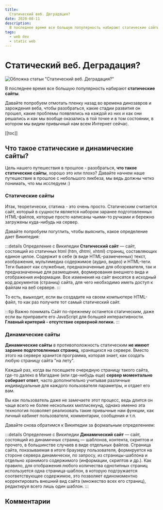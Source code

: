 ```yaml
---
title: 
  Статический веб. Деградация?
date: 2020-08-11
description:
  В последнее время все большую популярность набирают статические сайты. Давайте попробуем отмотать пленку назад во времена динозавров и зарождения веба, чтобы разобраться, какие стадии развития он прошел, какие проблемы появлялись на каждой из них и как они решались и как мы вообще оказались в той точке и в том состоянии, в котором мы видим привычный нам всем Интернет сейчас.
tags:
  - web dev
  - static web
---
```


# Статический веб. Деградация?
![Обложка статьи "Статический веб. Деградация?"](/illustrations/static-web/static-web.jpg)

В последнее время все большую популярность набирают **статические сайты**. 

Давайте попробуем отмотать пленку назад во времена динозавров и зарождения веба, чтобы разобраться, какие стадии развития он прошел, какие проблемы появлялись на каждой из них и как они решались и как мы вообще оказались в той точке и в том состоянии, в котором мы видим привычный нам всем Интернет сейчас.

[[toc]]

## Что такое статические и динамические сайты?
Цель нашего путешествия в прошлое - разобраться, **что такое статические сайты**, хорошо это или плохо? Давайте начнем наше путешествие в прошлое с небольшого ликбеза, мы ведь должны четко понимать, что мы исследуем :) 

### Статические сайты
Итак, теоретически, статика - это очень просто. Статическим считается сайт, который в сущности является набором заранее подготовленных HTML-файлов, которые просто написаны чьими-то ручками и бережно загружены куда-нибудь на сервер.

Давайте попробуем погуглить, чтобы выяснить, какое определение дает Википедия:

:::details Определение с Википедии
**Статический сайт** — сайт, состоящий из статичных html (htm, dhtml, xhtml) страниц, составляющих единое целое. Содержит в себе (в виде HTML-размеченных) текст, изображения, мультимедиа содержимое (аудио, видео) и HTML-теги. Теги бывают как служебные, предназначенные для обозревателя, так и предназначенные для размещения, формирования внешнего вида и отображения информации. Все изменения на сайт вносятся в исходный код документов (страниц) сайта, для чего необходимо иметь доступ к файлам на веб сервере. 
:::

То есть, выыходит, если вы создадите на своем компьютере HTML-файл, то как раз получите тот самый статический сайт. 

:::tip Важно понимать
Cайт по-прежнему останется статическим, даже если вы приправите его JavaScript для большей интерактивности. **Главный критерий - отсутствие серверной логики.**
:::

### Динамические сайты
**Динамические сайты** в противоположность статическим **не имеют заранее подготовленных страниц**, хранящихся на сервере. Вместо этого на сервере хранится программа, которая знает, как создать любую страницу сайта "на лету".

Каждый раз, когда вы посещаете очередную страницу такого сайта, где-то далеко в Магадане (или где-нибудь еще) **сервер моментально собирает ответ**, часто дополнительно учитывая различные индивидуальные для каждого пользователя параметры, и отдает его вам.

Вы как пользователь даже не замечаете этот процесс, ведь длится он чаще всего не более нескольких миллисекунд, однако именно эта технология позволяет реализовать такие привычные нам функции, как личный кабинет пользователя, комментарии, сообщения и т.п.

Давайте снова обратимся к Википедии за формальным определением:

:::details Определение с Википедии
**Динамический сайт** — сайт, состоящий из динамичных страниц — шаблонов, контента, скриптов и прочего, в большинстве случаев в виде отдельных файлов. Страница сайта, показываемая в итоге браузеру пользователя, формируется на стороне сервера динамически, по запросу, из страницы-шаблона и отдельно хранимого содержимого (информации, скриптов и др.). Как правило, для отображения любого количества однотипных страниц используется одна страница-шаблон, в которую подгружается соответствующее содержимое, это позволяет единомоментно корректировать внешний вид сайта (множество всех его страниц), редактируя всего лишь один шаблон. 
:::

## Комментарии
<Comments />
